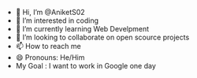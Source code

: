 - 👋 Hi, I’m @AniketS02
- 👀 I’m interested in coding
- 🌱 I’m currently learning Web Develpment 
- 💞️ I’m looking to collaborate on open scource projects
- 📫 How to reach me 
- 😄 Pronouns: He/Him
-  My Goal : I want to work in Google one day

<!---
AniketS02/AniketS02 is a ✨ special ✨ repository because its `README.md` (this file) appears on your GitHub profile.
You can click the Preview link to take a look at your changes.
--->
